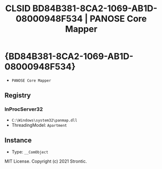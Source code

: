 ﻿---
title: "CLSID BD84B381-8CA2-1069-AB1D-08000948F534 | PANOSE Core Mapper"
excerpt: What is COM-Object CLSID BD84B381-8CA2-1069-AB1D-08000948F534?
---

# {BD84B381-8CA2-1069-AB1D-08000948F534}

* `PANOSE Core Mapper`

## Registry


### InProcServer32

* `C:\Windows\system32\panmap.dll`
* ThreadingModel: `Apartment`

## Instance

* Type: `__ComObject`

MIT License. Copyright (c) 2021 Strontic.


